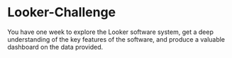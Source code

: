 # Looker-Challenge
You have one week to explore the Looker software system, get a deep understanding of the key features of the software, and produce a valuable dashboard on the data provided.  
